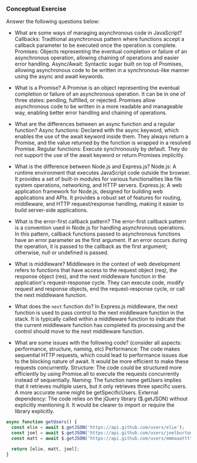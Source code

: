 ### Conceptual Exercise

Answer the following questions below:

- What are some ways of managing asynchronous code in JavaScript?
Callbacks: Traditional asynchronous pattern where functions accept a callback parameter to be executed once the operation is complete.
Promises: Objects representing the eventual completion or failure of an asynchronous operation, allowing chaining of operations and easier error handling.
Async/Await: Syntactic sugar built on top of Promises, allowing asynchronous code to be written in a synchronous-like manner using the async and await keywords.

- What is a Promise?
  A Promise is an object representing the eventual completion or failure of an asynchronous operation. It can be in one of three states: pending, fulfilled, or rejected. Promises allow asynchronous code to be written in a more readable and manageable way, enabling better error handling and chaining of operations.

- What are the differences between an async function and a regular function?
Async functions: Declared with the async keyword, which enables the use of the await keyword inside them. They always return a Promise, and the value returned by the function is wrapped in a resolved Promise.
Regular functions: Execute synchronously by default. They do not support the use of the await keyword or return Promises implicitly.

- What is the difference between Node.js and Express.js?
Node.js: A runtime environment that executes JavaScript code outside the browser. It provides a set of built-in modules for various functionalities like file system operations, networking, and HTTP servers.
Express.js: A web application framework for Node.js, designed for building web applications and APIs. It provides a robust set of features for routing, middleware, and HTTP request/response handling, making it easier to build server-side applications.

- What is the error-first callback pattern?
  The error-first callback pattern is a convention used in Node.js for handling asynchronous operations. In this pattern, callback functions passed to asynchronous functions have an error parameter as the first argument. If an error occurs during the operation, it is passed to the callback as the first argument; otherwise, null or undefined is passed.

- What is middleware?
  Middleware in the context of web development refers to functions that have access to the request object (req), the response object (res), and the next middleware function in the application's request-response cycle. They can execute code, modify request and response objects, end the request-response cycle, or call the next middleware function.

- What does the `next` function do?
  In Express.js middleware, the next function is used to pass control to the next middleware function in the stack. It is typically called within a middleware function to indicate that the current middleware function has completed its processing and the control should move to the next middleware function.

- What are some issues with the following code? (consider all aspects: performance, structure, naming, etc)
Performance: The code makes sequential HTTP requests, which could lead to performance issues due to the blocking nature of await. It would be more efficient to make these requests concurrently.
Structure: The code could be structured more efficiently by using Promise.all to execute the requests concurrently instead of sequentially.
Naming: The function name getUsers implies that it retrieves multiple users, but it only retrieves three specific users. A more accurate name might be getSpecificUsers.
External dependency: The code relies on the jQuery library ($.getJSON) without explicitly mentioning it. It would be clearer to import or require the library explicitly.


```js
async function getUsers() {
  const elie = await $.getJSON('https://api.github.com/users/elie');
  const joel = await $.getJSON('https://api.github.com/users/joelburton');
  const matt = await $.getJSON('https://api.github.com/users/mmmaaatttttt');

  return [elie, matt, joel];
}
```
